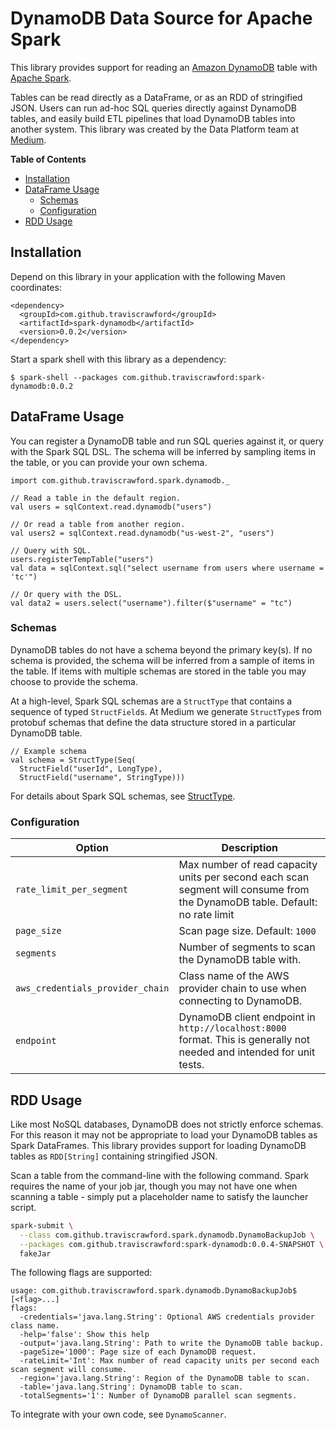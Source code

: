 # DynamoDB Data Source for Apache Spark

This library provides support for reading an [Amazon DynamoDB](https://aws.amazon.com/dynamodb/)
table with [Apache Spark](https://spark.apache.org/).

Tables can be read directly as a DataFrame, or as an RDD of stringified JSON. Users can run ad-hoc
SQL queries directly against DynamoDB tables, and easily build ETL pipelines that load DynamoDB
tables into another system. This library was created by the Data Platform team at
[Medium](https://medium.com/).

<!-- START doctoc generated TOC please keep comment here to allow auto update -->
<!-- DON'T EDIT THIS SECTION, INSTEAD RE-RUN doctoc TO UPDATE -->
**Table of Contents**

- [Installation](#installation)
- [DataFrame Usage](#dataframe-usage)
  - [Schemas](#schemas)
  - [Configuration](#configuration)
- [RDD Usage](#rdd-usage)

<!-- END doctoc generated TOC please keep comment here to allow auto update -->

## Installation

Depend on this library in your application with the following Maven coordinates:

```
<dependency>
  <groupId>com.github.traviscrawford</groupId>
  <artifactId>spark-dynamodb</artifactId>
  <version>0.0.2</version>
</dependency>
```

Start a spark shell with this library as a dependency:

```
$ spark-shell --packages com.github.traviscrawford:spark-dynamodb:0.0.2
```

## DataFrame Usage

You can register a DynamoDB table and run SQL queries against it, or query with the Spark SQL DSL.
The schema will be inferred by sampling items in the table, or you can provide your own schema.

```
import com.github.traviscrawford.spark.dynamodb._

// Read a table in the default region.
val users = sqlContext.read.dynamodb("users")

// Or read a table from another region.
val users2 = sqlContext.read.dynamodb("us-west-2", "users")

// Query with SQL.
users.registerTempTable("users")
val data = sqlContext.sql("select username from users where username = 'tc'")

// Or query with the DSL.
val data2 = users.select("username").filter($"username" = "tc")
```

### Schemas

DynamoDB tables do not have a schema beyond the primary key(s). If no schema is provided,
the schema will be inferred from a sample of items in the table. If items with multiple
schemas are stored in the table you may choose to provide the schema.

At a high-level, Spark SQL schemas are a `StructType` that contains a sequence of typed
`StructField`s. At Medium we generate `StructType`s from protobuf schemas that define the data
structure stored in a particular DynamoDB table.

```
// Example schema
val schema = StructType(Seq(
  StructField("userId", LongType),
  StructField("username", StringType)))
```

For details about Spark SQL schemas, see
[StructType](http://spark.apache.org/docs/latest/api/scala/index.html#org.apache.spark.sql.types.StructType).

### Configuration

| Option | Description |
| --- | --- |
| `rate_limit_per_segment` | Max number of read capacity units per second each scan segment will consume from the DynamoDB table. Default: no rate limit |
| `page_size` | Scan page size. Default: `1000` |
| `segments` | Number of segments to scan the DynamoDB table with. |
| `aws_credentials_provider_chain` | Class name of the AWS provider chain to use when connecting to DynamoDB. |
| `endpoint` | DynamoDB client endpoint in `http://localhost:8000` format. This is generally not needed and intended for unit tests. |

## RDD Usage

Like most NoSQL databases, DynamoDB does not strictly enforce schemas. For this reason it may not be appropriate to
load your DynamoDB tables as Spark DataFrames. This library provides support for loading DynamoDB tables as
`RDD[String]` containing stringified JSON.

Scan a table from the command-line with the following command. Spark requires the name of your job jar,
though you may not have one when scanning a table - simply put a placeholder name to satisfy the launcher script.

```bash
spark-submit \
  --class com.github.traviscrawford.spark.dynamodb.DynamoBackupJob \
  --packages com.github.traviscrawford:spark-dynamodb:0.0.4-SNAPSHOT \
  fakeJar
```

The following flags are supported:

```
usage: com.github.traviscrawford.spark.dynamodb.DynamoBackupJob$ [<flag>...]
flags:
  -credentials='java.lang.String': Optional AWS credentials provider class name.
  -help='false': Show this help
  -output='java.lang.String': Path to write the DynamoDB table backup.
  -pageSize='1000': Page size of each DynamoDB request.
  -rateLimit='Int': Max number of read capacity units per second each scan segment will consume.
  -region='java.lang.String': Region of the DynamoDB table to scan.
  -table='java.lang.String': DynamoDB table to scan.
  -totalSegments='1': Number of DynamoDB parallel scan segments.
```

To integrate with your own code, see `DynamoScanner`.
